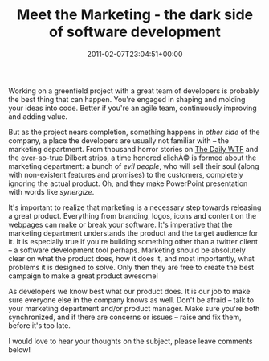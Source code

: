 ﻿---
title: Meet the Marketing - the dark side of software development
date: 2011-02-07T23:04:51+00:00
---
Working on a greenfield project with a great team of developers is probably the best thing that can happen. You're engaged in shaping and molding your ideas into code. Better if you're an agile team, continuously improving and adding value.

<!-- more -->

But as the project nears completion, something happens in *other side* of the company, a place the developers are usually not familiar with &ndash; the marketing department. From thousand horror stories on [The Daily WTF](http://thedailywtf.com/) and the ever-so-true Dilbert strips, a time honored clichÃ© is formed about the marketing department: a bunch of *evil people*, who will sell their soul (along with non-existent features and promises) to the customers, completely ignoring the actual product. Oh, and they make PowerPoint presentation with words like *synergize*.

It's important to realize that marketing is a necessary step towards releasing a great product. Everything from branding, logos, icons and content on the webpages can make or break your software. It's imperative that the marketing department understands the product and the target audience for it. It is especially true if you're building something other than a twitter client &ndash; a software development tool perhaps. Marketing should be absolutely clear on what the product does, how it does it, and most importantly, what problems it is designed to solve. Only then they are free to create the best campaign to make a great product awesome!

As developers we know best what our product does. It is our job to make sure everyone else in the company knows as well. Don't be afraid &ndash; talk to your marketing department and/or product manager. Make sure you're both synchronized, and if there are concerns or issues &ndash; raise and fix them, before it's too late.

I would love to hear your thoughts on the subject, please leave comments below!
